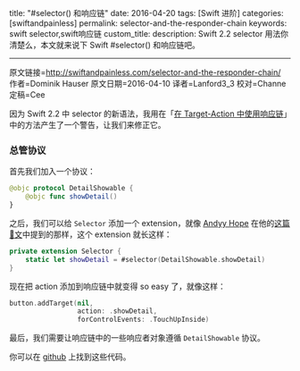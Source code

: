 title: "#selector() 和响应链"
date: 2016-04-20
tags: [Swift 进阶]
categories:[swiftandpainless]
permalink: selector-and-the-responder-chain
keywords: swift selector,swift响应链
custom_title: 
description: Swift 2.2 selector 用法你清楚么，本文就来说下 Swift #selector() 和响应链吧。

---
原文链接=http://swiftandpainless.com/selector-and-the-responder-chain/
作者=Dominik Hauser
原文日期=2016-04-10
译者=Lanford3_3
校对=Channe
定稿=Cee

<!--此处开始正文-->

因为 Swift 2.2 中 selector 的新语法，我用在「[在 Target-Action 中使用响应链](http://swift.gg/2016/01/06/utilize-the-responder-chain-for-target-action/)」中的方法产生了一个警告，让我们来修正它。

<!--more-->

### 总管协议

首先我们加入一个协议：

```swift
@objc protocol DetailShowable {
    @objc func showDetail()
}
```

之后，我们可以给 `Selector` 添加一个 extension，就像 [Andyy Hope](https://twitter.com/AndyyHope) 在他的[这篇🐂文](https://medium.com/swift-programming/swift-selector-syntax-sugar-81c8a8b10df3#.6gteb7p1s)中提到的那样，这个 extension 就长这样：

```swift
private extension Selector {
    static let showDetail = #selector(DetailShowable.showDetail)
}
```

现在把 action 添加到响应链中就变得 so easy 了，就像这样：

```swift
button.addTarget(nil, 
                 action: .showDetail,
                 forControlEvents: .TouchUpInside)
```

最后，我们需要让响应链中的一些响应者对象遵循 `DetailShowable` 协议。

你可以在 [github](https://github.com/dasdom/SelectorSyntaxSugar) 上找到这些代码。